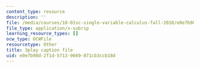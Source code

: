 ```yaml
---
content_type: resource
description: ''
file: /media/courses/18-01sc-single-variable-calculus-fall-2010/e0e7b98d2f1d57139669071cb3ccb18d_PNTnmH6jsRI.vtt
file_type: application/x-subrip
learning_resource_types: []
ocw_type: OCWFile
resourcetype: Other
title: 3play caption file
uid: e0e7b98d-2f1d-5713-9669-071cb3ccb18d
---
```

